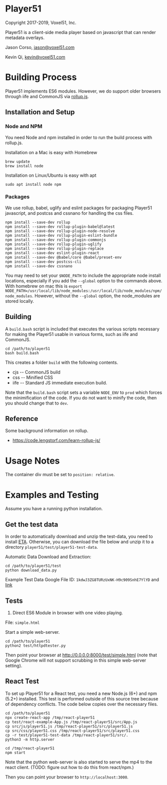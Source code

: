 # Player51

Copyright 2017-2019, Voxel51, Inc.

Player51 is a client-side media player based on javascript that can render metadata overlays.

Jason Corso, jason@voxel51.com

Kevin Qi, kevin@voxel51.com

# Building Process

Player51 implements ES6 modules.  However, we do support older browsers through iife and CommonJS via [rollup.js](https://rollupjs.org).

## Installation and Setup

### Node and NPM
You need Node and npm installed in order to run the build process with rollup.js.

Installation on a Mac is easy with Homebrew
```
brew update
brew install node
```

Installation on Linux/Ubuntu is easy with apt
```
sudo apt install node npm
```

### Packages

We use rollup, babel, uglify and eslint packages for packaging Player51 javascript, and postcss and cssnano for handling the css files.  

```
npm install --save-dev rollup
npm install --save-dev rollup-plugin-babel@latest
npm install --save-dev rollup-plugin-node-resolve
npm install --save-dev rollup-plugin-eslint-bundle
npm install --save-dev rollup-plugin-commonjs
npm install --save-dev rollup-plugin-uglify
npm install --save-dev rollup-plugin-replace
npm install --save-dev eslint-plugin-react
npm install --save-dev @babel/core @babel/preset-env
npm install --save-dev postcss-cli
npm install --save-dev cssnano
```

You may need to set your `$NODE_PATH` to include the appropriate node install locations, especially if you add the `--global` option to the commands above.  With homebrew on mac this is `export NODE_PATH=/usr/local/lib/node_modules:/usr/local/lib/node_modules/npm/node_modules`.  However, without the `--global` option, the node_modules are stored locally.

## Building

A `build.bash` script is included that executes the various scripts necessary for making the Player51 usable in various forms, such as iife and CommonJS.

```
cd /path/to/player51
bash build.bash
```

This creates a folder `build` with the following contents.  
- cjs -- CommonJS build
- css -- Minified CSS
- iife -- Standard JS immediate execution build.

Note that the `build.bash` script sets a variable `NODE_ENV` to `prod` which forces the minimification of the code.  If you do not want to minify the code, then you should change that to `dev`.

## Reference

Some background information on rollup.
- <https://code.lengstorf.com/learn-rollup-js/>

# Usage Notes

The container div must be set to `position: relative`.

# Examples and Testing

Assume you have a running python installation.  

## Get the test data

In order to automatically download and unzip the test-data, you need to install [ETA](https://github.com/voxel51/eta).  Otherwise, you can download the file below and unzip it to a directory `player51/test/player51-test-data`.

Automatic Data Download and Extraction:
```
cd /path/to/player51/test
python download_data.py
```

Example Test Data Google File ID: `1kdwJ3ZG8TURzUxNK-H9c909SnhE7YlYD` and [link](https://drive.google.com/a/voxel51.com/file/d/1kdwJ3ZG8TURzUxNK-H9c909SnhE7YlYD/view?usp=sharing)

## Tests

1. Direct ES6 Module in browser with one video playing.

File: `simple.html`

Start a simple web-server.

```
cd /path/to/player51
python2 test/httpdtester.py
```

Then point your browser at <http://0.0.0.0:8000/test/simple.html> (note that Google Chrome will not support scrubbing in this simple web-server setting).


## React Test

To set up Player51 for a React test, you need a new Node.js (6+) and npm (5.2+) installed.  This test is performed outside of this source tree because of dependency conflicts.  The code below copies over the necessary files.

```
cd /path/to/player51
npx create-react-app /tmp/react-player51
cp test/react-example-App.js /tmp/react-player51/src/App.js
cp src/js/player51.js /tmp/react-player51/src/player51.js
cp src/css/player51.css /tmp/react-player51/src/player51.css
cp -r test/player51-test-data /tmp/react-player51/src/.
python3 -m http.server

cd /tmp/react-player51
npm start
```

Note that the python web-server is also started to serve the mp4 to the react
client.  (TODO: figure out how to do this from react/npm.)

Then you can point your browser to `http://localhost:3000`.
